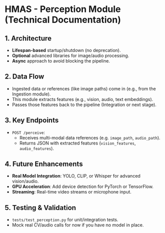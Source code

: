 # HMAS - Perception Module (Technical Documentation)

## 1. Architecture
- **Lifespan-based** startup/shutdown (no deprecation).
- **Optional** advanced libraries for image/audio processing.
- **Async** approach to avoid blocking the pipeline.

## 2. Data Flow
- Ingested data or references (like image paths) come in (e.g., from the Ingestion module).
- This module extracts features (e.g., vision, audio, text embeddings).
- Passes those features back to the pipeline (Integration or next stage).

## 3. Key Endpoints
- `POST /perceive`:
  - Receives multi-modal data references (e.g. `image_path`, `audio_path`).
  - Returns JSON with extracted features (`vision_features`, `audio_features`).

## 4. Future Enhancements
- **Real Model Integration**: YOLO, CLIP, or Whisper for advanced vision/audio.
- **GPU Acceleration**: Add device detection for PyTorch or TensorFlow.
- **Streaming**: Real-time video streams or microphone input.

## 5. Testing & Validation
- `tests/test_perception.py` for unit/integration tests.
- Mock real CV/audio calls for now if you have no model in place.
